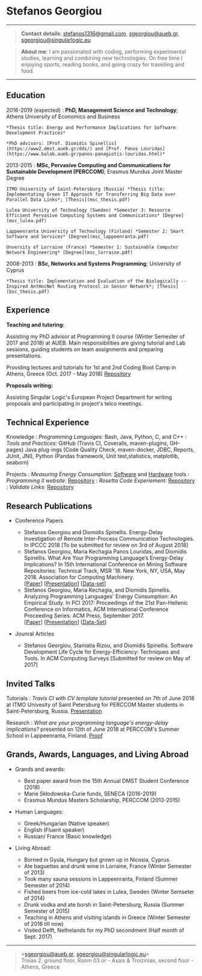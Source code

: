 Stefanos Georgiou
=================

----

>  **Contact details**: stefanos1316@gmail.com, sgeorgiou@aueb.gr, sgeorgiou@singularlogic.eu

>  **About me**: I am passionated with coding, performing experimental studies, learning and combining new technologies. On free time I enjoying sports, reading books, and going crazy for travelling and food. 

----

Education
---------

2016-2019 (expected)
:   **PhD, Management Science and Technology**; Athens University of Economics and Business

    *Thesis title: Energy and Performance Implications for Software Development Practices*
 
    *PhD advisors: [Prof. Diomidis Spinellis](https://www2.dmst.aueb.gr/dds/) and [Prof. Panos Louridas](https://www.balab.aueb.gr/panos-panagiotis-louridas.html)*

2013-2015
:   **MSc, Pervasive Computing and Communications for Sustainable Development (PERCCOM)**; Erasmus Mundus Joint Master Degree 
      
	ITMO University of Saint-Petersburg (Russia) *Thesis title: Implementating Green IT Approach for Transferring Big Data over Parallel Data Links*; [Thesis](msc_thesis.pdf)
	
	Lulea University of Technology (Sweden) *Semester 3: Resource Efficient Pervasive Computing Systems and Communications* [Degree](msc_lulea.pdf)
	
	Lappeenranta University of Technology (Finland) *Semester 2: Smart Software and Services* [Degree](msc_lappeenranta.pdf)
	
	Unversity of Lorraine (France) *Semester 1: Sustainable Computer Network Engineering* [Degree](msc_lorraine.pdf)


2008-2013
:   **BSc, Networks and Systems Programming**; University of Cyprus 

    *Thesis title: Implementation and Evaluation of the Biologically -- Inspired AntHocNet Routing Protocol in Sensor Network*; [Thesis](bsc_thesis.pdf)


Experience
----------

**Teaching and tutoring:**

Assisting my PhD advisor at Programming II course (Winter Semester of 2017 and 2018) at AUEB. 
Main responsibilities are giving tutorial and Lab sessions, guiding students on team assignments and preparing presentations.

Providing lectures and tutorials for 1st and 2nd Coding Boot Camp in Athens, Greece (Oct. 2017 - May 2018) [Repository](https://github.com/codeandwork/courses)
  
**Proposals writing:**

Assisting Singular Logic's European Project Department for writing proposals and participating in project's telco meetings.


Technical Experience
--------------------

Knowledge
:   *Programming Languages:* Bash, Java, Python, C, and C++
:   *Tools and Practices:* GitHub (Travis CI, Coveralls, maven-plugins, GH-pages) Java plug-ings (Code Quality Check, maven-docker, JDBC, Reports, JUnit, JNI), Python (Pandas framework, Unit test,statistics, matplotlib, seaborn)

Projects
:   *Measuring Energy Consumption:* [Software](https://github.com/stefanos1316/SEMTs_Comparisson) and [Hardware](https://stefanos1316.github.io/courses/tools/measuring_energy_consumption_direct_approach-p.html#/) tools
:   *Programming II website:* [Repository](https://github.com/stefanos1316/courses)
:   *Rosetta Code Experiement:* [Repository](https://github.com/stefanos1316/Rosetta_Code_Research_MSR)
:   *Validate Links:* [Repository](https://github.com/stefanos1316/validateLinks)

Research Publications
---------------------

* Conference Papers
     * Stefanos Georgiou and Diomidis Spinellis. Energy-Delay Investigation of Remote Inter-Process Communication Technologies. In IPCCC 2018 [To be submitted for review on 3rd of August 2018] 
     * Stefanos Georgiou, Maria Kechagia Panos Louridas, and Diomidis Spinellis. What Are Your Programming Language’s Energy-Delay Implications? In 15th International Conference on Mining Software Repositories: Technical Track, MSR '18. New York, NY, USA, May 2018. Association for Computing Machinery. <br /> 
[[Paper](GKLS18.pdf)] [[Presentation](https://www.slideshare.net/GeorgiouStefanos/what-are-your-programming-languages-energydelay-implications-106251480)] [[Data-set](https://github.com/stefanos1316/Rosetta_Code_Data_Set)]
     * Stefanos Georgiou, Maria Kechagia, and Diomidis Spinellis. Analyzing Programming Languages' Energy Consumption: An Empirical Study. In PCI 2017: Proceedings of the 21st Pan-Hellenic Conference on Informatics, ACM International Conference Proceeding Series. ACM Press, September 2017. <br/>
[[Paper](GKS17.pdf)] [[Presentation](https://www.slideshare.net/GeorgiouStefanos/programming-languages-energy-consumption-an-empirical-study)] [[Data-Set](https://github.com/stefanos1316/Rosetta_Code_Data_Set)]
 
* Jounral Articles

     * Stefanos Georgiou, Stamatia Rizou, and Diomidis Spinellis. Software Development Life Cycle for Energy-Efficiency: Techniques and Tools. In ACM Computing Surveys [Submitted for review on May of 2017]

Invited Talks
-------------
Tutorials
:	*Travis CI with CV template tutorial* presented on 7th of June 2018 at ITMO Univesity of Saint Petersburg for PERCCOM Master students in Saint-Petersburg, Russia. [Presentation](https://aueb-balab.github.io/courses/tools/travis_ci_cv_template-p.html#/)

Research
:	*What are your programming language's energy-delay implications?* presented on 12th of June 2018 at PERCCOM's Summer School in Lappeenranta, Finland. [Proof](perccom_summer_school_2018.pdf)  

Grands, Awards, Languages, and Living Abroad
---------------------------

* Grands and awards:

     * Best paper award from the 15th Annual DMST Student Conference (2018)
     * Marie Skłodowska-Curie funds, SENECA (2016-2019)
     * Erasmus Mundus Masters Scholarship, PERCCOM (2013-2015)


* Human Languages:

     * Greek/Hungarian (Native speaker)
     * English (Fluent speaker)
     * Russian/ France (Basic knowledge)


* Living Abroad:

    * Borned in Gyula, Hungary but grown up in Nicosia, Cyprus.
    * Ate baguettes and drunk wine in Lorraine, France (Winter Semester of 2013) 
    * Took many sauna sessions in Lappeenranta, Finland (Summer Semester of 2014)
    * Fished beers from ice-cold lakes in Lulea, Sweden (Winter Semseter of 2014)
    * Drunk vodka and ate borsh in Saint-Petersburg, Russia (Summer Semester of 2015)
    * Teaching in Athens and visiting islands in Greece (Winter Semester of 2016 till now) 
    * Visited Delft, Nethelands for my PhD secondment (Half month of Sept. 2017)

----

> <sgeorgiou@aueb.gr, sgeorgiou@singularlogic.eu>\
> Troias 2, ground floor, Room 03 or - Axais & Troizinias, second floor - Athens, Greece
